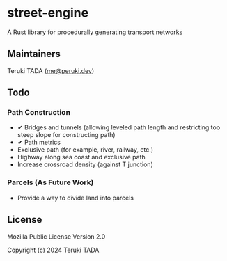 
# street-engine

A Rust library for procedurally generating transport networks

## Maintainers

Teruki TADA (me@peruki.dev)

## Todo

### Path Construction

 - ✔ Bridges and tunnels (allowing leveled path length and restricting too steep slope for constructing path)
 - ✔ Path metrics
 - Exclusive path (for example, river, railway, etc.)
 - Highway along sea coast and exclusive path
 - Increase crossroad density (against T junction)

### Parcels (As Future Work)

 - Provide a way to divide land into parcels

## License

Mozilla Public License Version 2.0

Copyright (c) 2024 Teruki TADA